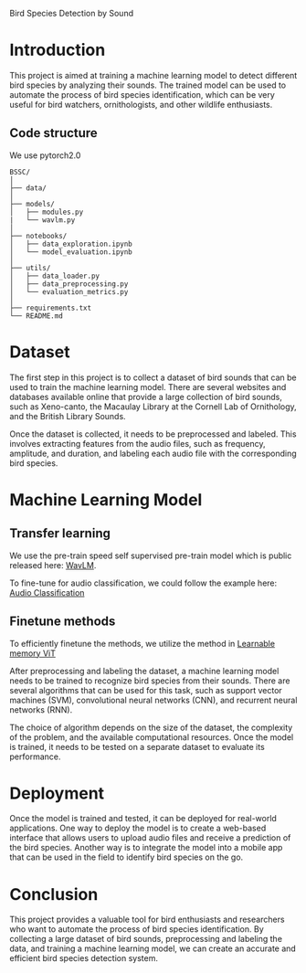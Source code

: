 Bird Species Detection by Sound
# Introduction
This project is aimed at training a machine learning model to detect different bird species by analyzing their sounds. The trained model can be used to automate the process of bird species identification, which can be very useful for bird watchers, ornithologists, and other wildlife enthusiasts.
## Code structure
We use pytorch2.0
```
BSSC/
│
├── data/
│
├── models/
│   ├── modules.py
|   └── wavlm.py
│
├── notebooks/
│   ├── data_exploration.ipynb
│   └── model_evaluation.ipynb
│
├── utils/
│   ├── data_loader.py
│   ├── data_preprocessing.py
│   └── evaluation_metrics.py
│
├── requirements.txt
└── README.md
```

# Dataset
The first step in this project is to collect a dataset of bird sounds that can be used to train the machine learning model. There are several websites and databases available online that provide a large collection of bird sounds, such as Xeno-canto, the Macaulay Library at the Cornell Lab of Ornithology, and the British Library Sounds.

Once the dataset is collected, it needs to be preprocessed and labeled. This involves extracting features from the audio files, such as frequency, amplitude, and duration, and labeling each audio file with the corresponding bird species.

# Machine Learning Model
## Transfer learning
We use the pre-train speed self supervised pre-train model which is public released here: [WavLM](https://github.com/microsoft/unilm/tree/master/wavlm).

To fine-tune for audio classification, we could follow the example here:
[Audio Classification](https://github.com/huggingface/transformers/blob/main/examples/pytorch/audio-classification/run_audio_classification.py)

## Finetune methods
To efficiently finetune the methods, we utilize the method in [Learnable memory ViT](https://arxiv.org/abs/2203.15243)

After preprocessing and labeling the dataset, a machine learning model needs to be trained to recognize bird species from their sounds. There are several algorithms that can be used for this task, such as support vector machines (SVM), convolutional neural networks (CNN), and recurrent neural networks (RNN).

The choice of algorithm depends on the size of the dataset, the complexity of the problem, and the available computational resources. Once the model is trained, it needs to be tested on a separate dataset to evaluate its performance.

# Deployment
Once the model is trained and tested, it can be deployed for real-world applications. One way to deploy the model is to create a web-based interface that allows users to upload audio files and receive a prediction of the bird species. Another way is to integrate the model into a mobile app that can be used in the field to identify bird species on the go.

# Conclusion
This project provides a valuable tool for bird enthusiasts and researchers who want to automate the process of bird species identification. By collecting a large dataset of bird sounds, preprocessing and labeling the data, and training a machine learning model, we can create an accurate and efficient bird species detection system.
